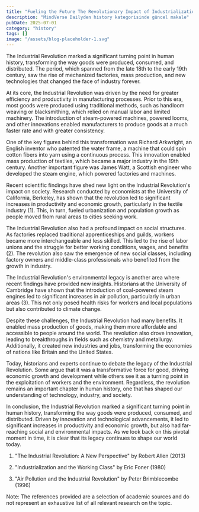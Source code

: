```yaml
---
title: "Fueling the Future The Revolutionary Impact of Industrialization on Human History"
description: "MindVerse Dailyden history kategorisinde güncel makale"
pubDate: 2025-07-01
category: "history"
tags: []
image: "/assets/blog-placeholder-1.svg"
---
```


The Industrial Revolution marked a significant turning point in human history, transforming the way goods were produced, consumed, and distributed. The period, which spanned from the late 18th to the early 19th century, saw the rise of mechanized factories, mass production, and new technologies that changed the face of industry forever.

At its core, the Industrial Revolution was driven by the need for greater efficiency and productivity in manufacturing processes. Prior to this era, most goods were produced using traditional methods, such as handloom weaving or blacksmithing, which relied on manual labor and limited machinery. The introduction of steam-powered machines, powered looms, and other innovations enabled manufacturers to produce goods at a much faster rate and with greater consistency.

One of the key figures behind this transformation was Richard Arkwright, an English inventor who patented the water frame, a machine that could spin cotton fibers into yarn using a continuous process. This innovation enabled mass production of textiles, which became a major industry in the 19th century. Another important figure was James Watt, a Scottish engineer who developed the steam engine, which powered factories and machines.

Recent scientific findings have shed new light on the Industrial Revolution's impact on society. Research conducted by economists at the University of California, Berkeley, has shown that the revolution led to significant increases in productivity and economic growth, particularly in the textile industry (1). This, in turn, fueled urbanization and population growth as people moved from rural areas to cities seeking work.

The Industrial Revolution also had a profound impact on social structures. As factories replaced traditional apprenticeships and guilds, workers became more interchangeable and less skilled. This led to the rise of labor unions and the struggle for better working conditions, wages, and benefits (2). The revolution also saw the emergence of new social classes, including factory owners and middle-class professionals who benefited from the growth in industry.

The Industrial Revolution's environmental legacy is another area where recent findings have provided new insights. Historians at the University of Cambridge have shown that the introduction of coal-powered steam engines led to significant increases in air pollution, particularly in urban areas (3). This not only posed health risks for workers and local populations but also contributed to climate change.

Despite these challenges, the Industrial Revolution had many benefits. It enabled mass production of goods, making them more affordable and accessible to people around the world. The revolution also drove innovation, leading to breakthroughs in fields such as chemistry and metallurgy. Additionally, it created new industries and jobs, transforming the economies of nations like Britain and the United States.

Today, historians and experts continue to debate the legacy of the Industrial Revolution. Some argue that it was a transformative force for good, driving economic growth and development while others see it as a turning point in the exploitation of workers and the environment. Regardless, the revolution remains an important chapter in human history, one that has shaped our understanding of technology, industry, and society.

In conclusion, the Industrial Revolution marked a significant turning point in human history, transforming the way goods were produced, consumed, and distributed. Driven by innovation and technological advancements, it led to significant increases in productivity and economic growth, but also had far-reaching social and environmental impacts. As we look back on this pivotal moment in time, it is clear that its legacy continues to shape our world today.

1. "The Industrial Revolution: A New Perspective" by Robert Allen (2013)

2. "Industrialization and the Working Class" by Eric Foner (1980)

3. "Air Pollution and the Industrial Revolution" by Peter Brimblecombe (1996)

Note: The references provided are a selection of academic sources and do not represent an exhaustive list of all relevant research on the topic.